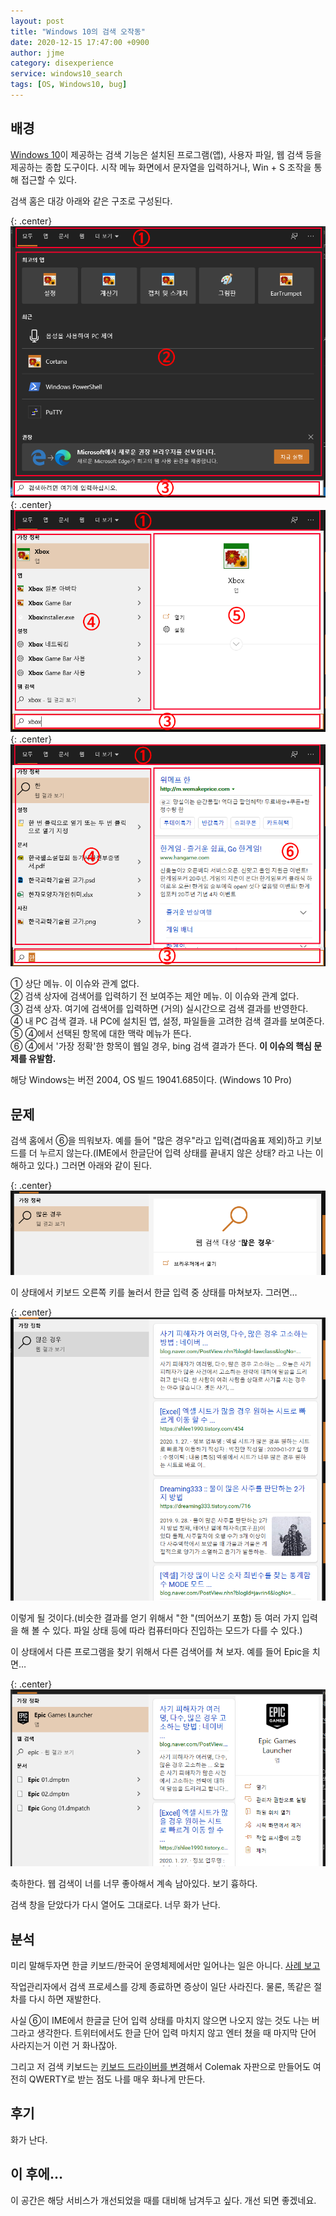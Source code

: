 ```yaml
---
layout: post
title: "Windows 10의 검색 오작동"
date: 2020-12-15 17:47:00 +0900
author: jjme
category: disexperience
service: windows10_search
tags: [OS, Windows10, bug]
---
```


## 배경

[Windows 10]이 제공하는 검색 기능은 설치된 프로그램(앱), 사용자 파일, 웹 검색 등을 제공하는 종합 도구이다. 시작 메뉴 화면에서 문자열을 입력하거나, Win + S 조작을 통해 접근할 수 있다.

검색 홈은 대강 아래와 같은 구조로 구성된다.

{: .center}
![검색 홈 1](/assets/img/2020-12-15-Windows%2010%20Search%20Malfunction_2020-12-15-18-27-35.png)
{: .center}
![검색 홈 2](/assets/img/2020-12-15-Windows%2010%20Search%20Malfunction_2020-12-15-18-28-02.png)
{: .center}
![검색 홈 3](/assets/img/2020-12-15-Windows%2010%20Search%20Malfunction_2020-12-15-18-28-12.png)

① 상단 메뉴. 이 이슈와 관계 없다.  
② 검색 상자에 검색어를 입력하기 전 보여주는 제안 메뉴. 이 이슈와 관계 없다.  
③ 검색 상자. 여기에 검색어를 입력하면 (거의) 실시간으로 검색 결과를 반영한다.  
④ 내 PC 검색 결과. 내 PC에 설치된 앱, 설정, 파일들을 고려한 검색 결과를 보여준다.  
⑤ ④에서 선택된 항목에 대한 맥락 메뉴가 뜬다.  
⑥ ④에서 '가장 정확'한 항목이 웹일 경우, bing 검색 결과가 뜬다. **이 이슈의 핵심 문제를 유발함.**

해당 Windows는 버전 2004, OS 빌드 19041.685이다. (Windows 10 Pro)

## 문제

검색 홈에서 ⑥을 띄워보자. 예를 들어 "많은 경우"라고 입력(겹따옴표 제외)하고 키보드를 더 누르지 않는다.(IME에서 한글단어 입력 상태를 끝내지 않은 상태? 라고 나는 이해하고 있다.) 그러면 아래와 같이 된다.

{: .center}
!["많은 경우"를 입력](/assets/img/2020-12-15-Windows%2010%20Search%20Malfunction_2020-12-15-18-41-26.png)

이 상태에서 키보드 오른쪽 키를 눌러서 한글 입력 중 상태를 마쳐보자. 그러면…

{: .center}
![웹 검색이 되고 있는 상태](/assets/img/2020-12-15-Windows%2010%20Search%20Malfunction_2020-12-15-18-43-02.png)

이렇게 될 것이다.(비슷한 결과를 얻기 위해서 "한 "(띄어쓰기 포함) 등 여러 가지 입력을 해 볼 수 있다. 파일 상태 등에 따라 컴퓨터마다 진입하는 모드가 다를 수 있다.)

이 상태에서 다른 프로그램을 찾기 위해서 다른 검색어를 쳐 보자. 예를 들어 Epic을 치면…

{: .center}
![웹 검색의 흔적이 남은 상태](/assets/img/2020-12-15-Windows%2010%20Search%20Malfunction_2020-12-15-18-45-56.png)

축하한다. 웹 검색이 너를 너무 좋아해서 계속 남아있다. 보기 흉하다.

검색 창을 닫았다가 다시 열어도 그대로다. 너무 화가 난다.

## 분석

미리 말해두자면 한글 키보드/한국어 운영체제에서만 일어나는 일은 아니다. [사례 보고](https://www.reddit.com/r/Windows10/comments/ipzwcy/random_bing_results_appear_on_search_bar/)

작업관리자에서 검색 프로세스를 강제 종료하면 증상이 일단 사라진다. 물론, 똑같은 절차를 다시 하면 재발한다.

사실 ⑥이 IME에서 한글글 단어 입력 상태를 마치지 않으면 나오지 않는 것도 나는 버그라고 생각한다. 트위터에서도 한글 단어 입력 마치지 않고 엔터 쳤을 때 마지막 단어 사라지는거 이런 거 화나잖아.

그리고 저 검색 키보드는 [키보드 드라이버를 변경](https://cosmic.mearie.org/f/ngsdoc/ngsm_kbddrv.htm)해서 Colemak 자판으로 만들어도 여전히 QWERTY로 받는 점도 나를 매우 화나게 만든다.

## 후기

화가 난다.

## 이 후에…

이 공간은 해당 서비스가 개선되었을 때를 대비해 남겨두고 싶다. 개선 되면 좋겠네요.

[Windows 10]: https://www.microsoft.com/ko-kr/windows
